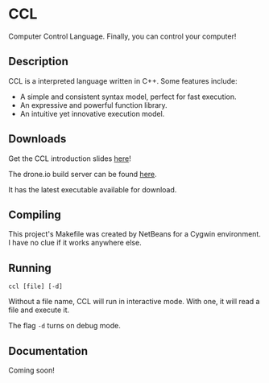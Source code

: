 # CCL
Computer Control Language. Finally, you can control your computer!

## Description

CCL is a interpreted language written in C++. Some features include:

 * A simple and consistent syntax model, perfect for fast execution.
 * An expressive and powerful function library.
 * An intuitive yet innovative execution model.

## Downloads

Get the CCL introduction slides [here](https://docs.google.com/presentation/d/1QwefIA8YP4kgyg5VEnUOz_pjGxFsNeCmqHEhd5dw8CQ/edit?usp=sharing)!

The drone.io build server can be found [here](https://drone.io/github.com/iconmaster5326/CCL/files).

It has the latest executable available for download.

## Compiling

This project's Makefile was created by NetBeans for a Cygwin environment. I have no clue if it works anywhere else.

## Running

 `ccl [file] [-d]`

Without a file name, CCL will run in interactive mode. With one, it will read a file and execute it.

The flag `-d` turns on debug mode.

## Documentation

Coming soon!
